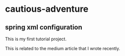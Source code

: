 # cautious-adventure

## spring xml configuration

This is my first tutorial project. 

This is related to the medium article that I wrote recently.
